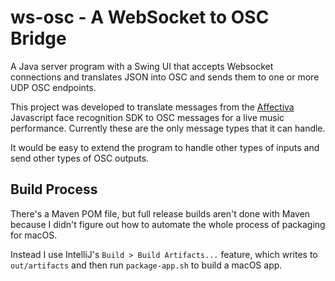 # ws-osc - A WebSocket to OSC Bridge

A Java server program with a Swing UI that accepts Websocket connections
and translates JSON into OSC and sends them to one or more UDP OSC endpoints.

This project was developed to translate messages from the 
[Affectiva](https://www.affectiva.com/) Javascript face recognition SDK to 
OSC messages for a live music performance.  Currently these are the only
message types that it can handle. 

It would be easy to extend the program to handle other types of inputs
and send other types of OSC outputs.

## Build Process

There's a Maven POM file, but full release builds aren't done
with Maven because I didn't figure out how to automate the whole
process of packaging for macOS.

Instead I use IntelliJ's `Build > Build Artifacts...` feature,
which writes to `out/artifacts` and then run `package-app.sh` to
build a macOS app.
